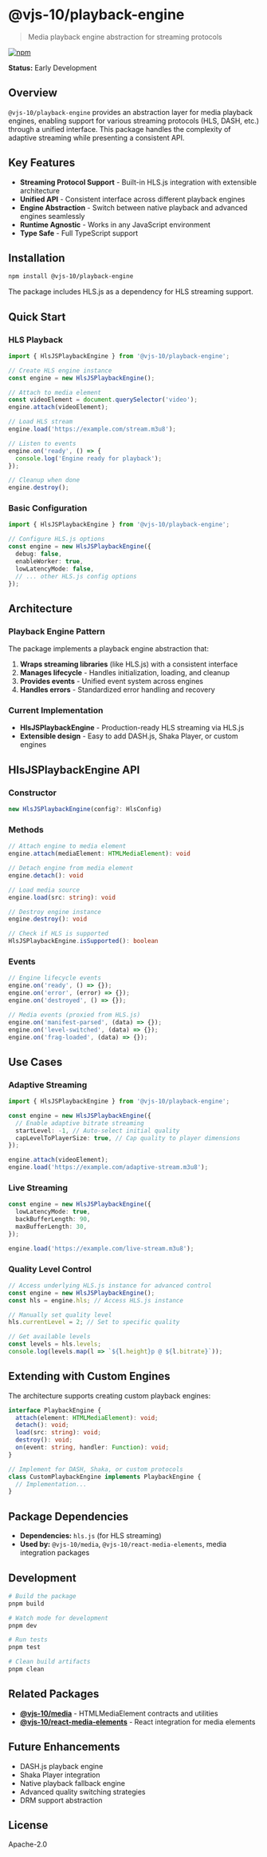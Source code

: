 # @vjs-10/playback-engine

> Media playback engine abstraction for streaming protocols

[![npm](https://img.shields.io/badge/npm-%40vjs--10%2Fplayback--engine-blue)](https://www.npmjs.com/package/@vjs-10/playback-engine)

**Status:** Early Development

## Overview

`@vjs-10/playback-engine` provides an abstraction layer for media playback engines, enabling support for various streaming protocols (HLS, DASH, etc.) through a unified interface. This package handles the complexity of adaptive streaming while presenting a consistent API.

## Key Features

- **Streaming Protocol Support** - Built-in HLS.js integration with extensible architecture
- **Unified API** - Consistent interface across different playback engines
- **Engine Abstraction** - Switch between native playback and advanced engines seamlessly
- **Runtime Agnostic** - Works in any JavaScript environment
- **Type Safe** - Full TypeScript support

## Installation

```bash
npm install @vjs-10/playback-engine
```

The package includes HLS.js as a dependency for HLS streaming support.

## Quick Start

### HLS Playback

```typescript
import { HlsJSPlaybackEngine } from '@vjs-10/playback-engine';

// Create HLS engine instance
const engine = new HlsJSPlaybackEngine();

// Attach to media element
const videoElement = document.querySelector('video');
engine.attach(videoElement);

// Load HLS stream
engine.load('https://example.com/stream.m3u8');

// Listen to events
engine.on('ready', () => {
  console.log('Engine ready for playback');
});

// Cleanup when done
engine.destroy();
```

### Basic Configuration

```typescript
import { HlsJSPlaybackEngine } from '@vjs-10/playback-engine';

// Configure HLS.js options
const engine = new HlsJSPlaybackEngine({
  debug: false,
  enableWorker: true,
  lowLatencyMode: false,
  // ... other HLS.js config options
});
```

## Architecture

### Playback Engine Pattern

The package implements a playback engine abstraction that:

1. **Wraps streaming libraries** (like HLS.js) with a consistent interface
2. **Manages lifecycle** - Handles initialization, loading, and cleanup
3. **Provides events** - Unified event system across engines
4. **Handles errors** - Standardized error handling and recovery

### Current Implementation

- **HlsJSPlaybackEngine** - Production-ready HLS streaming via HLS.js
- **Extensible design** - Easy to add DASH.js, Shaka Player, or custom engines

## HlsJSPlaybackEngine API

### Constructor

```typescript
new HlsJSPlaybackEngine(config?: HlsConfig)
```

### Methods

```typescript
// Attach engine to media element
engine.attach(mediaElement: HTMLMediaElement): void

// Detach engine from media element
engine.detach(): void

// Load media source
engine.load(src: string): void

// Destroy engine instance
engine.destroy(): void

// Check if HLS is supported
HlsJSPlaybackEngine.isSupported(): boolean
```

### Events

```typescript
// Engine lifecycle events
engine.on('ready', () => {});
engine.on('error', (error) => {});
engine.on('destroyed', () => {});

// Media events (proxied from HLS.js)
engine.on('manifest-parsed', (data) => {});
engine.on('level-switched', (data) => {});
engine.on('frag-loaded', (data) => {});
```

## Use Cases

### Adaptive Streaming

```typescript
import { HlsJSPlaybackEngine } from '@vjs-10/playback-engine';

const engine = new HlsJSPlaybackEngine({
  // Enable adaptive bitrate streaming
  startLevel: -1, // Auto-select initial quality
  capLevelToPlayerSize: true, // Cap quality to player dimensions
});

engine.attach(videoElement);
engine.load('https://example.com/adaptive-stream.m3u8');
```

### Live Streaming

```typescript
const engine = new HlsJSPlaybackEngine({
  lowLatencyMode: true,
  backBufferLength: 90,
  maxBufferLength: 30,
});

engine.load('https://example.com/live-stream.m3u8');
```

### Quality Level Control

```typescript
// Access underlying HLS.js instance for advanced control
const engine = new HlsJSPlaybackEngine();
const hls = engine.hls; // Access HLS.js instance

// Manually set quality level
hls.currentLevel = 2; // Set to specific quality

// Get available levels
const levels = hls.levels;
console.log(levels.map(l => `${l.height}p @ ${l.bitrate}`));
```

## Extending with Custom Engines

The architecture supports creating custom playback engines:

```typescript
interface PlaybackEngine {
  attach(element: HTMLMediaElement): void;
  detach(): void;
  load(src: string): void;
  destroy(): void;
  on(event: string, handler: Function): void;
}

// Implement for DASH, Shaka, or custom protocols
class CustomPlaybackEngine implements PlaybackEngine {
  // Implementation...
}
```

## Package Dependencies

- **Dependencies:** `hls.js` (for HLS streaming)
- **Used by:** `@vjs-10/media`, `@vjs-10/react-media-elements`, media integration packages

## Development

```bash
# Build the package
pnpm build

# Watch mode for development
pnpm dev

# Run tests
pnpm test

# Clean build artifacts
pnpm clean
```

## Related Packages

- **[@vjs-10/media](../media)** - HTMLMediaElement contracts and utilities
- **[@vjs-10/react-media-elements](../../../react/react-media-elements)** - React integration for media elements

## Future Enhancements

- DASH.js playback engine
- Shaka Player integration
- Native playback fallback engine
- Advanced quality switching strategies
- DRM support abstraction

## License

Apache-2.0
